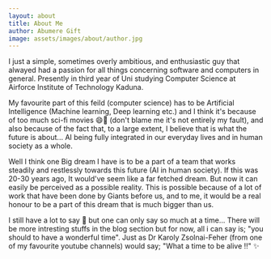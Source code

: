 ```yaml
---
layout: about
title: About Me
author: Abumere Gift
image: assets/images/about/author.jpg
---
```


I just a simple, sometimes overly ambitious, and enthusiastic guy that alwayed had a passion for all
things concerning software and computers in general. Presently in third year of Uni studying Computer Science
at Airforce Institute of Technology Kaduna.

My favourite part of this feild (computer science) has to be Artificial Intelligence (Machine learning,
Deep learning etc.) and I think it's because of too much sci-fi movies 😄👀 (don't blame me it's not 
entirely my fault), and also because of the fact that, to a large extent, I believe that is what the future is about...
AI being fully integrated in our everyday lives and in human society as a whole.

Well I think one Big dream I have is to be a part of a team that works steadily and restlessly towards this 
future (AI in human society). If this was 20-30 years ago, It would've seem like a far fetched dream. But now 
it can easily be perceived as a possible reality. This is possible because of a lot of work that have been done
by Giants before us, and to me, it would be a real honour to be a part of this dream that is much bigger than us.

I still have a lot to say 🙂 but one can only say so much at a time... There will be more intresting stuffs in the 
blog section but for now, all i can say is; "you should to have a wonderful time". Just as Dr Karoly Zsolnai-Feher 
(from one of my favourite youtube channels) would say; "What a time to be alive !!" ✨